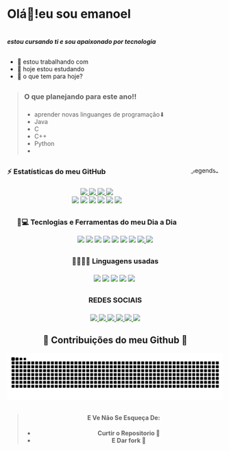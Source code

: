 # **Olá👋!eu sou emanoel** <h1>
#### _estou cursando ti e sou apaixonado por tecnologia_ <h4>
  
 ##
  - 🔭 estou trabalhando com 
  - 📗 hoje estou estudando 
  - 🤔 o que tem para hoje?
  ##
 ##
  > ###  O que planejando para este ano!! <br> <h3>
  > - aprender novas linguanges de programação⬇<br>
  > - Java<br>
  > - C<br>
  > - C++<br>
  > - Python<br>
  > - <br>
##
  <img align= "right" alt= "legends23" height= "150" style = "border-radius:50px;" src= "https://media.giphy.com/media/eSwGh3YK54JKU/giphy.gif">
  
##
   
### ⚡ Estatísticas do meu GitHub <h3>
 
  <div align = "center">
   <a href="https://github.com/emanuelFE">
   <img height = "100em" src = "https://github-readme-stats.vercel.app/api?username=legends23&show_icons=true&theme=great-            gatsby&include_all_commits=true&count_private=true" />
   <img height = "100em" src = "https://github-readme-stats.vercel.app/api/top-langs/?username=legends23&layout=compact&langs_count=7&theme=great-gatsby" />
   <img height = "100em" src = "https://github-readme-streak-stats.herokuapp.com/?user=legends23" />
   <img height = "100em" src = "https://starchart.cc/legends23/legends23.svg" /> 
       <div> 
    <a href="" target="_blank"> <img src="https://img.shields.io/github/commits-since/emanuelFE/emanuelFE.svg"target="_ blank"></a>
    <a href="" target="_blank"> <img src="https://img.shields.io/github/forks/emanuelFE/emanuelFE.svg"target="_blank"></a> 
    <a href="" target="_blank"> <img src="https://img.shields.io/github/stars/emanuelFE/emanuelFE.svg"target="_blank"></a>
    <a href="" target="_blank"> <img src="https://img.shields.io/github/watchers/emanuelFE/emanuelFE.svg"alvo="_blank"></a>                                           
    <a href="" target="_blank"> <img src="https://img.shields.io/github/license/emanuelFE/emanuelFE.svg"target="_blank"></a>
    <a href="" target="_blank"> <img src="https://img.shields.io/github/followers/emanuelFE.svg?style=social&label=Follow&maxAge=2592000"target="_blank"></a>
  </div>
     
  
##
 
### 🚀💻 Tecnlogias e Ferramentas do meu Dia a Dia
  
  <div> 
    <a href="" target="_blank"> <img src="https://img.shields.io/badge/Linux_Mint-87CF3E?style=for-the-badge&logo=linux-mint&logoColor=white"target="_ blank"></a>
    <a href="" target="_blank"> <img src="https://img.shields.io/badge/Ubuntu-E95420?style=for-the-badge&logo=ubuntu&logoColor=white"target="_ blank"></a>
    <a href="" target="_blank"> <img src="https://img.shields.io/badge/Windows-0078D6?style=for-the-badge&logo=windows&logoColor=white"target="_blank"></a> 
    <a href="" target="_blank"> <img src="https://img.shields.io/badge/GitHub-100000?style=for-the-badge&logo=github&logoColor=white"target="_blank"></a>
    <img src="https://img.shields.io/badge/Git-F05032?style=for-the-badge&logo=git&logoColor=white"alvo="_blank"></a >                                           
    <a href="" target="_blank"> <img src="https://img.shields.io/badge/Visual_Studio_Code-0078D4?style=for-the-badge&logo=visual%20studio%20code&logoColor=white"target="_           blank"></a>
    <a href="" target="_blank"> <img src="https://img.shields.io/badge/Notepad++-90E59A.svg?style=for-the-badge&logo=notepad%2B%2B&logoColor=black"target="_ blank"></a>
    <a href="" target="_blank"> <img src="https://img.shields.io/badge/Google_chrome-4285F4?style=for-the-badge&logo=Google-chrome&logoColor=white"target="_ blank">
    <a href="" target="_blank"> <img src="https://img.shields.io/badge/Mega-%23D90007.svg?style=for-the-badge&logo=Mega&logoColor=white"target="_ blank">
</a>
    
  </div>

##
  
### 🤖👨🏼‍💻 Linguagens usadas <h3>
  <div> 
    <a href="" target="_blank"> <img src="https://img.shields.io/badge/HTML-239120?style=for-the-badge&logo=html5&logoColor=white"target="_ blank"></a>
    <a href="" target="_blank"> <img src="https://img.shields.io/badge/HTML5-E34F26?style=for-the-badge&logo=html5&logoColor=white"target="_blank"></a> 
    <a href="" target="_blank"> <img src="https://img.shields.io/badge/CSS-239120?&style=for-the-badge&logo=css3&logoColor=white"target="_blank"></a>
    <img src="https://img.shields.io/badge/CSS3-1572B6?style=for-the-badge&logo=css3&logoColor=white"alvo="_blank"></a >                                           
    <a href="" target="_blank"> <img src="https://img.shields.io/badge/JavaScript-323330?style=for-the-badge&logo=javascript&logoColor=F7DF1E"target="_blank"></a>
    <a href="" target="_blank"> <img src=""target="_ blank"></a>
  </div>
    
##
  
### REDES SOCIAIS <h3>

  <div> 
    <a href="https://www.youtube.com/channel/UCaSbDnxGePB3kXatmIr8fuw/featu" target="_blank"> <img src = "https://img.shields.io/badge/YouTube-FF0000?style=for-the-badge&logo=youtube&logoColor=white"target =" _ blank "> </a>
    <a href="https://www.instagram.com/gui.frans/" target="_blank"> <img src = "https://img.shields.io/badge/Instagram-E4405F?style=for-the-badge&logo=instagram&logoColor=white"target =" _ blank "> </a>
    <a href="https://www.twitch.tv/legens2302" target="_blank"> <img src = "https://img.shields.io/badge/Twitch-9146FF?style=for-the-badge&logo=twitch&logoColor=white"target =" _ blank "> </a>
   <a href="https://discord.gg/dTgyk2hBKr"
   " target="_blank"> <img src = "https://img.shields.io/badge/Discord-7289DA?style=for-the-badge&logo= discord & logoColor = white "target =" _ blank "> </a> 
    <a href = "mailto:guifrans23@gmail.com"> <img src = "https://img.shields.io/badge/Gmail-D14836?style=for-the-badge&logo=gmail&logoColor=white=for-the-badge&logo=gmail&logoColor=white" target = "_ blank"> </a>
    <a href="https://www.linkedin.com/in/guilherme-a-fran%C3%A7a-185aa1213/" target="_blank"> <img src = "https://img.shields.io/badge/LinkedIn-0077B5?style=for-the-badge&logo=linkedin&logoColor=white"target =" _ blank "> </a> 
 </div>

##
    
## :snake: Contribuições do meu Github :snake:
![](https://github.com/legends23/legends23/blob/output/github-contribution-grid-snake.svg)

##
  > #### **E Ve Não Se Esqueça De:** <h4>
  > - **Curtir o Repositorio 🌟**<br>
  > - **E Dar fork 🔱**<br>

